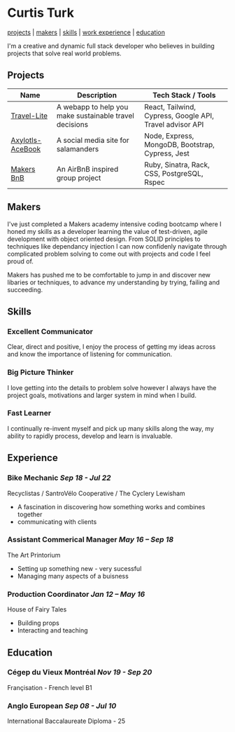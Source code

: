 # Curtis Turk

[projects](#projects) | [makers](#makers) | [skills](#skills) | [work experience](#previous-work-experience) | [education](#education)

I'm a creative and dynamic full stack developer who believes in building projects that solve real world problems.

## Projects

| Name                            | Description                  | Tech Stack / Tools             |
| ------------------------------- | ---------------------------- | ------------------------------ |
| [Travel-Lite](https://github.com/Curtis-Turk/Travel-lite) | A webapp to help you make sustainable travel decisions| React, Tailwind, Cypress, Google API, Travel advisor API |
| [Axylotls-AceBook](https://github.com/Curtis-Turk/the-axylotls-acebook)| A social media site for salamanders | Node, Express, MongoDB, Bootstrap, Cypress, Jest |
| [Makers BnB](https://github.com/Curtis-Turk/makersbnb-ruby-seed) | An AirBnB inspired group project | Ruby, Sinatra, Rack, CSS, PostgreSQL, Rspec |  

## Makers

I've just completed a Makers academy intensive coding bootcamp where I honed my skills as a developer learning the value of test-driven, agile development with object oriented design. From SOLID principles to techniques like dependancy injection I can now confidenly navigate through complicated problem solving to come out with projects and code I feel proud of.

Makers has pushed me to be comfortable to jump in and discover new libaries or techniques, to advance my understanding by trying, failing and succeeding.

## Skills

### Excellent Communicator

Clear, direct and positive, I enjoy the process of getting my ideas across and know the importance of listening for communication.

### Big Picture Thinker

I love getting into the details to problem solve however I always have the project goals, motivations and larger system in mind when I build.

### Fast Learner

I continually re-invent myself and pick up many skills along the way, my ability to rapidly process, develop and learn is invaluable.

## Experience

### Bike Mechanic *Sep 18 - Jul 22*
Recyclistas / SantroVélo Cooperative / The Cyclery Lewisham
- A fascination in discovering how something works and combines together
- communicating with clients

### Assistant Commerical Manager *May 16 – Sep 18*
The Art Printorium
- Setting up something new - very sucessful
- Managing many aspects of a buisness

### Production Coordinator *Jan 12 – May 16*
House of Fairy Tales
- Building props
- Interacting and teaching

## Education

### Cégep du Vieux Montréal  *Nov 19 - Sep 20*
Françisation - French level B1 

### Anglo European *Sep 08 - Jul 10*
International Baccalaureate Diploma - 25

